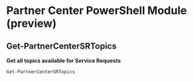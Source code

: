 # Partner Center PowerShell Module (preview) #

## Get-PartnerCenterSRTopics ##

**Get all topics available for Service Requests**

    Get-PartnerCenterSRTopics 

